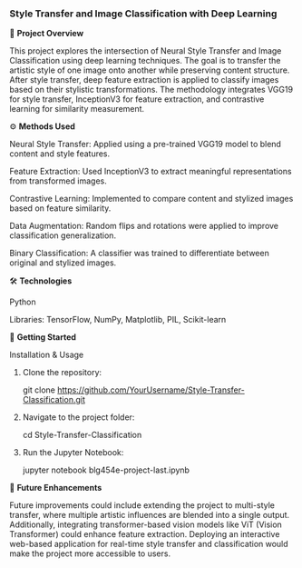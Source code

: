 ### **Style Transfer and Image Classification with Deep Learning**

📌 **Project Overview**

This project explores the intersection of Neural Style Transfer and Image Classification using deep learning techniques. The goal is to transfer the artistic style of one image onto another while preserving content structure. After style transfer, deep feature extraction is applied to classify images based on their stylistic transformations. The methodology integrates VGG19 for style transfer, InceptionV3 for feature extraction, and contrastive learning for similarity measurement.

⚙️ **Methods Used**

Neural Style Transfer: Applied using a pre-trained VGG19 model to blend content and style features.

Feature Extraction: Used InceptionV3 to extract meaningful representations from transformed images.

Contrastive Learning: Implemented to compare content and stylized images based on feature similarity.

Data Augmentation: Random flips and rotations were applied to improve classification generalization.

Binary Classification: A classifier was trained to differentiate between original and stylized images.

🛠 **Technologies**

Python

Libraries: TensorFlow, NumPy, Matplotlib, PIL, Scikit-learn

🚀 **Getting Started**

Installation & Usage

1. Clone the repository:

   git clone https://github.com/YourUsername/Style-Transfer-Classification.git

2. Navigate to the project folder:

   cd Style-Transfer-Classification

3. Run the Jupyter Notebook:

   jupyter notebook blg454e-project-last.ipynb

🔮 **Future Enhancements**

Future improvements could include extending the project to multi-style transfer, where multiple artistic influences are blended into a single output. Additionally, integrating transformer-based vision models like ViT (Vision Transformer) could enhance feature extraction. Deploying an interactive web-based application for real-time style transfer and classification would make the project more accessible to users.
